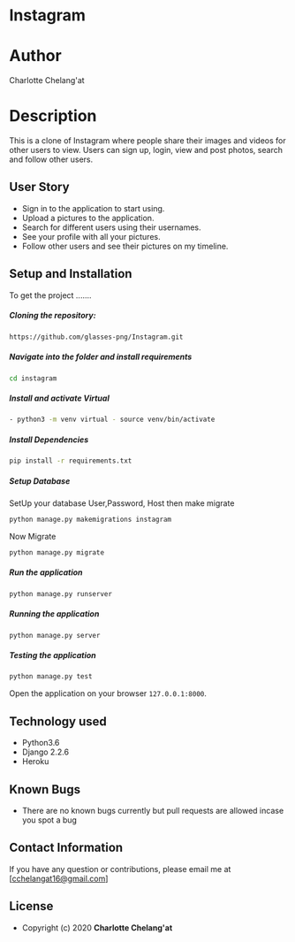 # Instagram

# Author 
Charlotte Chelang'at
  
# Description  
This is a clone of  Instagram where people share their  images and videos for other users to view. 
Users can sign up, login, view and post photos, search and follow other users.
 
## User Story  
  
* Sign in to the application to start using.  
* Upload a pictures to the application. 
* Search for different users using their usernames.  
* See your profile with all your pictures.  
* Follow other users and see their pictures on my timeline.  
  

  
## Setup and Installation  
To get the project .......  
  
##### Cloning the repository:  
 ```bash 
 https://github.com/glasses-png/Instagram.git
```
##### Navigate into the folder and install requirements  
 ```bash 
cd instagram
```
##### Install and activate Virtual  
 ```bash 
- python3 -m venv virtual - source venv/bin/activate  
```  
##### Install Dependencies  
 ```bash 
 pip install -r requirements.txt 
```  
 ##### Setup Database  
  SetUp your database User,Password, Host then make migrate  
 ```bash 
python manage.py makemigrations instagram
 ``` 
 Now Migrate  
 ```bash 
 python manage.py migrate 
```
##### Run the application  
 ```bash 
 python manage.py runserver 
``` 
##### Running the application  
 ```bash 
 python manage.py server 
```
##### Testing the application  
 ```bash 
 python manage.py test 
```
Open the application on your browser `127.0.0.1:8000`.  
  
  
## Technology used  
  
* Python3.6
* Django 2.2.6
* Heroku
  
  
## Known Bugs  
* There are no known bugs currently but pull requests are allowed incase you spot a bug  
  
## Contact Information   
If you have any question or contributions, please email me at [cchelangat16@gmail.com]  
  
## License  
* Copyright (c) 2020 **Charlotte Chelang'at**